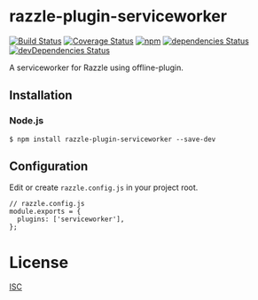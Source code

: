 # razzle-plugin-serviceworker
[![Build Status][1]][2]
[![Coverage Status][3]][4]
[![npm][5]][6]
[![dependencies Status][7]][8]
[![devDependencies Status][9]][10]

[1]: https://travis-ci.org/gnarr/razzle-plugin-serviceworker.svg?branch=master
[2]: https://travis-ci.org/gnarr/razzle-plugin-serviceworker
[3]: https://coveralls.io/repos/github/gnarr/razzle-plugin-serviceworker/badge.svg?branch=master
[4]: https://coveralls.io/github/gnarr/razzle-plugin-serviceworker?branch=master
[5]: https://img.shields.io/npm/v/razzle-plugin-serviceworker.svg?style=flat-square
[6]: https://www.npmjs.com/package/razzle-plugin-serviceworker
[7]: https://david-dm.org/gnarr/razzle-plugin-serviceworker.svg
[8]: https://david-dm.org/gnarr/razzle-plugin-serviceworker
[9]: https://david-dm.org/gnarr/razzle-plugin-serviceworker/dev-status.svg
[10]: https://david-dm.org/gnarr/razzle-plugin-serviceworker?type=dev

A serviceworker for Razzle using offline-plugin.

## Installation

### Node.js

    $ npm install razzle-plugin-serviceworker --save-dev

## Configuration

Edit or create `razzle.config.js` in your project root.

```
// razzle.config.js
module.exports = {
  plugins: ['serviceworker'],
};
```

# License

[ISC](./LICENSE)
